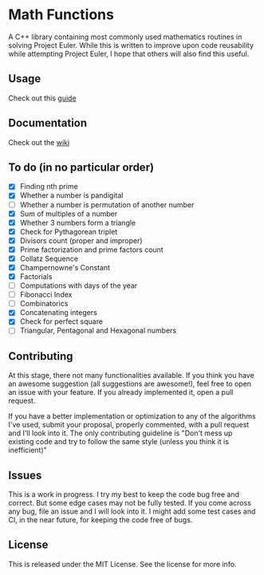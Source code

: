 # Math Functions
A C++ library containing most commonly used mathematics routines in solving Project Euler.
While this is written to improve upon code reusability while attempting Project Euler, I hope that others will also find this useful.

## Usage
Check out this [guide](https://github.com/AparaV/math-functions/wiki/1.-Installation-and-Usage)

## Documentation
Check out the [wiki](https://github.com/AparaV/math-functions/wiki)

## To do (in no particular order)
- [x] Finding nth prime
- [x] Whether a number is pandigital
- [ ] Whether a number is permutation of another number
- [x] Sum of multiples of a number
- [x] Whether 3 numbers form a triangle
- [x] Check for Pythagorean triplet
- [x] Divisors count (proper and improper)
- [x] Prime factorization and prime factors count
- [x] Collatz Sequence
- [x] Champernowne's Constant
- [x] Factorials
- [ ] Computations with days of the year
- [ ] Fibonacci Index
- [ ] Combinatorics
- [x] Concatenating integers
- [x] Check for perfect square
- [ ] Triangular, Pentagonal and Hexagonal numbers

## Contributing
At this stage, there not many functionalities available. If you think you have an awesome suggestion (all suggestions are awesome!), feel free to open an issue with your feature. If you already implemented it, open a pull request.

If you have a better implementation or optimization to any of the algorithms I've used, submit your proposal, properly commented, with a pull request and I'll look into it.
The only contributing guideline is "Don't mess up existing code and try to follow the same style (unless you think it is inefficient)"

## Issues
This is a work in progress. I try my best to keep the code bug free and correct. But some edge cases may not be fully tested. If you come across any bug, file an issue and I will look into it. I might add some test cases and CI, in the near future, for keeping the code free of bugs.

## License
This is released under the MIT License. See the license for more info.
